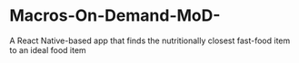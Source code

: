 # Macros-On-Demand-MoD-

A React Native-based app that finds the nutritionally closest fast-food item to an ideal food item 
